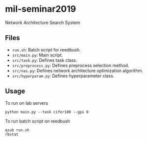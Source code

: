 # mil-seminar2019
Network Architecture Search System

## Files
- ```run.sh```: Batch script for reedbush.
- ```src/main.py```: Main script.
- ```src/task.py```: Defines task class.
- ```src/preprocess.py```: Defines preprocess selection method.
- ```src/nas.py```: Defines network architecture optimization algorithm.
- ```src/hyperparam.py```: Defines hyperparameter class.

## Usage
To run on lab servers
```
python main.py --task cifer100 --gpu 0
```

To run batch script on reedbush
```
qsub run.sh
rbstat
```
